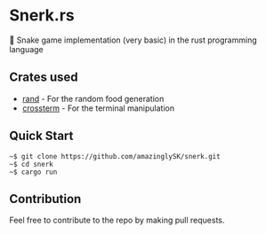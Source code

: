 # Snerk.rs

🐍 Snake game implementation (very basic) in the rust programming language

## Crates used 

- [rand](https://crates.io/crates/rand) - For the random food generation
- [crossterm](https://crates.io/crates/crossterm) - For the terminal manipulation 
## Quick Start

```shell
~$ git clone https://github.com/amazinglySK/snerk.git
~$ cd snerk
~$ cargo run

```


## Contribution

Feel free to contribute to the repo by making pull requests. 

